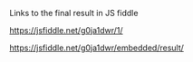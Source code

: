 Links to the final result in JS fiddle

https://jsfiddle.net/g0ja1dwr/1/

https://jsfiddle.net/g0ja1dwr/embedded/result/
